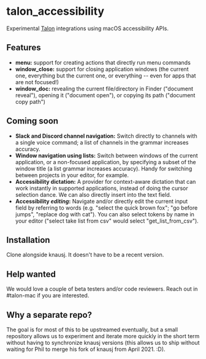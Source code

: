 # talon_accessibility

Experimental [Talon](https://talonvoice.com/) integrations using macOS accessibility APIs.

## Features

- **menu:** support for creating actions that directly run menu commands 
- **window_close:** support for closing application windows (the current one, everything but the current one, or everything -- even for apps that are not focused!)
- **window_doc:** revealing the current file/directory in Finder ("document reveal"), opening it ("document open"), or copying its path ("document copy path")

## Coming soon

- **Slack and Discord channel navigation:** Switch directly to channels with a single voice command; a list of channels in the grammar increases accuracy.
- **Window navigation using lists:** Switch between windows of the current application, or a non-focused application, by specifying a subset of the window title (a list grammar increases accuracy). Handy for switching between projects in your editor, for example.
- **Accessibility dictation:** A provider for context-aware dictation that can work instantly in supported applications, instead of doing the cursor selection dance. We can also directly insert into the text field. 
- **Accessibility _editing_:** Navigate and/or directly edit the current input field by referring to words (e.g. "select the quick brown fox"; "go before jumps", "replace dog with cat"). You can also select tokens by name in your editor ("select take list from csv" would select "get_list_from_csv").

## Installation

Clone alongside knausj. It doesn't have to be a recent version.

## Help wanted

We would love a couple of beta testers and/or code reviewers. Reach out in #talon-mac if you are interested.

## Why a separate repo?

The goal is for most of this to be upstreamed eventually, but a small repository allows us to experiment and iterate more quickly in the short term without having to synchronize knausj versions (this allows us to ship without waiting for Phil to merge his fork of knausj from April 2021. :D).
